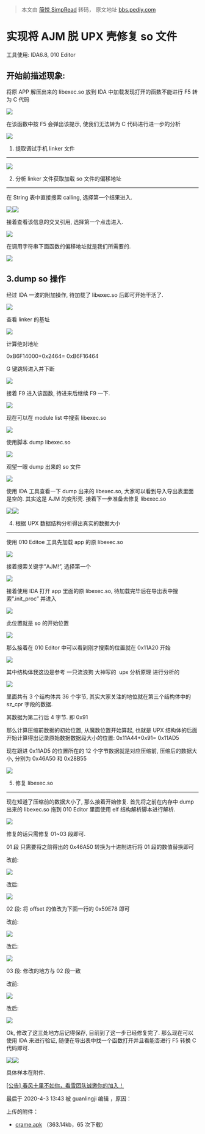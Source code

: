 > 本文由 [简悦 SimpRead](http://ksria.com/simpread/) 转码， 原文地址 [bbs.pediy.com](https://bbs.pediy.com/thread-258604.htm)

实现将 AJM 脱 UPX 壳修复 so 文件
=======================

工具使用: IDA6.8, 010 Editor

开始前描述现象:
--------

将原 APP 解压出来的 libexec.so 放到 IDA 中加载发现打开的函数不能进行 F5 转为 C 代码

![](https://bbs.pediy.com/upload/attach/202004/732177_QWN5Q4EJ88GRU9Q.png)  

在该函数中按 F5 会弹出该提示, 使我们无法转为 C 代码进行进一步的分析

![](https://bbs.pediy.com/upload/attach/202004/732177_EUKE9VSXEJ7T683.png)  

1. 提取调试手机 linker 文件
-------------------

![](https://bbs.pediy.com/upload/attach/202004/732177_BGFJ8K43PQZKTP6.png)  

2. 分析 linker 文件获取加载 so 文件的偏移地址
------------------------------

在 String 表中直接搜索 calling, 选择第一个结果进入.

![](https://bbs.pediy.com/upload/attach/202004/732177_QCRNVWQQFSSFX8W.png)![](https://bbs.pediy.com/upload/attach/202004/732177_2H6S3DWUAAWE6DD.png)  

接着查看该信息的交叉引用, 选择第一个点击进入.

![](https://bbs.pediy.com/upload/attach/202004/732177_B4VDTMXB5MU9A8K.png)  

在调用字符串下面函数的偏移地址就是我们所需要的.

![](https://bbs.pediy.com/upload/attach/202004/732177_3ZJ5EQ8QBKUPDJP.png)  

3.dump so 操作
------------

经过 IDA 一波的附加操作, 待加载了 libexec.so 后即可开始干活了.

![](https://bbs.pediy.com/upload/attach/202004/732177_AJJTWAUVTFUUQ83.png)  

查看 linker 的基址

![](https://bbs.pediy.com/upload/attach/202004/732177_AY9MHREN6G5BJUD.png)  

计算绝对地址

0xB6F14000+0x2464= 0xB6F16464

G 键跳转进入并下断

![](https://bbs.pediy.com/upload/attach/202004/732177_EJCCZ4N2FFDYX2D.png)  

接着 F9 进入该函数, 待进来后继续 F9 一下.

![](https://bbs.pediy.com/upload/attach/202004/732177_DAMGDH92ZVASX5M.png)  

现在可以在 module list 中搜索 libexec.so

![](https://bbs.pediy.com/upload/attach/202004/732177_QMD5JYED4GR933C.png)  

使用脚本 dump libexec.so

![](https://bbs.pediy.com/upload/attach/202004/732177_FF4PZT6QURQP4G8.png)  

观望一眼 dump 出来的 so 文件

![](https://bbs.pediy.com/upload/attach/202004/732177_WDB6XYKT33JH2KN.png)  

使用 IDA 工具查看一下 dump 出来的 libexec.so, 大家可以看到导入导出表里面是空的. 其实这是 AJM 的变形壳. 接着下一步准备去修复 libexec.so

![](https://bbs.pediy.com/upload/attach/202004/732177_8GB6JDPB9TA79XN.png)![](https://bbs.pediy.com/upload/attach/202004/732177_47ZRXBYHABUFUHM.png)  

4. 根据 UPX 数据结构分析得出真实的数据大小
-------------------------

使用 010 Editoe 工具先加载 app 的原 libexec.so

![](https://bbs.pediy.com/upload/attach/202004/732177_C643RMJG5776VV2.png)  

接着搜索关键字”AJM!”, 选择第一个

![](https://bbs.pediy.com/upload/attach/202004/732177_6TPCCJBGWQZCHYB.png)  

接着使用 IDA 打开 app 里面的原 libexec.so, 待加载完毕后在导出表中搜索”.init_proc” 并进入

![](https://bbs.pediy.com/upload/attach/202004/732177_SQZDXGVJWSDVVE2.png)  

此位置就是 so 的开始位置

![](https://bbs.pediy.com/upload/attach/202004/732177_57VNXBANJNTM3PW.png)  

那么接着在 010 Editor 中可以看到刚才搜索的位置就在 0x11A20 开始

![](https://bbs.pediy.com/upload/attach/202004/732177_FG97EMKRD4FE3K3.png)  

其中结构体我这边是参考 一只流浪狗 大神写的  upx 分析原理 进行分析的

![](https://bbs.pediy.com/upload/attach/202004/732177_EWZRSDKV7M5WMBS.png)  

里面共有 3 个结构体共 36 个字节, 其实大家关注的地位就在第三个结构体中的 sz_cpr 字段的数据.

其数据为第二行后 4 字节. 即 0x91

那么计算压缩前数据的初始位置, 从魔数位置开始算起, 也就是 UPX 结构体的后面开始计算得出记录原始数据数据段大小的位置: 0x11A44+0x91= 0x11AD5

现在跟进 0x11AD5 的位置所在的 12 个字节数据就是对应压缩前, 压缩后的数据大小, 分别为 0x46A50 和 0x28B55

![](https://bbs.pediy.com/upload/attach/202004/732177_2Z5RYFKBFH978KE.png)  

5. 修复 libexec.so
----------------

现在知道了压缩前的数据大小了, 那么接着开始修复. 首先将之前在内存中 dump 出来的 libexec.so 拖到 010 Editor 里面使用 elf 结构解析脚本进行解析.

![](https://bbs.pediy.com/upload/attach/202004/732177_MRRQ4MZZUEG2DD3.png)  

修复的话只需修复 01~03 段即可.

01 段 只需要将之前得出的 0x46A50 转换为十进制进行将 01 段的数值替换即可

改前:

![](https://bbs.pediy.com/upload/attach/202004/732177_A8TYWP2MUYEAGVP.png)  

改后:

![](https://bbs.pediy.com/upload/attach/202004/732177_UMCYDW5E2M4GWBX.png)  

02 段: 将 offset 的值改为下面一行的 0x59E78 即可

改前:

![](https://bbs.pediy.com/upload/attach/202004/732177_FSS54X4TWRT4AJC.png)  

改后:

![](https://bbs.pediy.com/upload/attach/202004/732177_79EUZ6PBK58KMYA.png)  

03 段: 修改的地方与 02 段一致

改前:

![](https://bbs.pediy.com/upload/attach/202004/732177_TUJN6S7EYBSNYTM.png)  

改后:

![](https://bbs.pediy.com/upload/attach/202004/732177_Q7XK36KX8XHB6C3.png)  

Ok, 修改了这三处地方后记得保存, 目前到了这一步已经修复完了. 那么现在可以使用 IDA 来进行验证, 随便在导出表中找一个函数打开并且看能否进行 F5 转换 C 代码即可.

![](https://bbs.pediy.com/upload/attach/202004/732177_Q2KCQHUHWV7YBQX.png)![](https://bbs.pediy.com/upload/attach/202004/732177_9H7SUBNUXYA8FY5.png)  

具体样本在附件.

[[公告] 春风十里不如你，看雪团队诚邀你的加入！](https://mp.weixin.qq.com/s/bJEtd2Fu_MwEjUdkT4H5bQ)

最后于 2020-4-3 13:43 被 guanlingji 编辑 ，原因：

上传的附件：

*   [crame.apk](javascript:void(0)) （363.14kb，65 次下载）